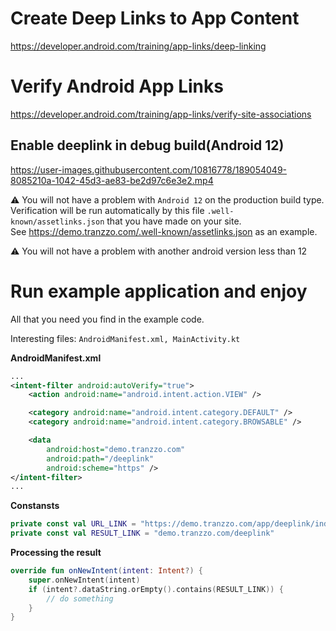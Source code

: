 # Create Deep Links to App Content

https://developer.android.com/training/app-links/deep-linking

# Verify Android App Links

https://developer.android.com/training/app-links/verify-site-associations

## Enable deeplink in debug build(Android 12)

https://user-images.githubusercontent.com/10816778/189054049-8085210a-1042-45d3-ae83-be2d97c6e3e2.mp4


:warning: You will not have a problem with `Android 12` on the production build type. Verification will be run automatically by this file `.well-known/assetlinks.json` that you have made on your site. \
See https://demo.tranzzo.com/.well-known/assetlinks.json as an example.


:warning: You will not have a problem with another android version less than 12

# Run example application and enjoy

All that you need you find in the example code. 

Interesting files: `AndroidManifest.xml, MainActivity.kt`

**AndroidManifest.xml**

```xml
...
<intent-filter android:autoVerify="true">
    <action android:name="android.intent.action.VIEW" />

    <category android:name="android.intent.category.DEFAULT" />
    <category android:name="android.intent.category.BROWSABLE" />

    <data
        android:host="demo.tranzzo.com"
        android:path="/deeplink"
        android:scheme="https" />
</intent-filter>
...
```

**Constansts**

```kotlin
private const val URL_LINK = "https://demo.tranzzo.com/app/deeplink/index.html"
private const val RESULT_LINK = "demo.tranzzo.com/deeplink"
```

**Processing the result**


```kotlin
override fun onNewIntent(intent: Intent?) {
    super.onNewIntent(intent)
    if (intent?.dataString.orEmpty().contains(RESULT_LINK)) {
        // do something
    }
}
```
